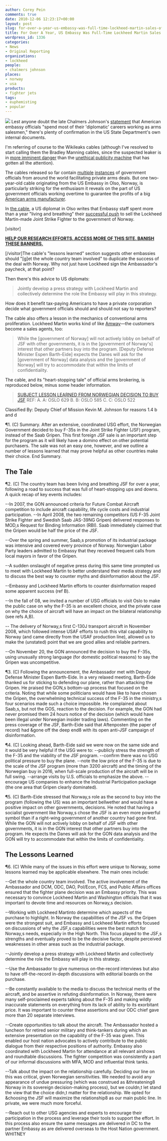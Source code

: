 ```yaml
---
author: Corey Pein
comments: true
date: 2010-12-06 12:23:17+00:00
layout: post
slug: for-over-a-year-us-embassy-was-full-time-lockheed-martin-sales-office
title: For Over A Year, US Embassy Was Full-Time Lockheed Martin Sales Office 
wordpress_id: 1336
categories:
- News
- Original Reporting
organizations:
- lockheed
people:
- chalmers johnson
places:
- norway
- usa
products:
- fighter jets
tags:
- euphemisting
- popular
---
```


[![](/images/2010/12/statedeptsubsidiarylockheed-150x139.jpg)](/images/2010/12/statedeptsubsidiarylockheed.jpg) Lest anyone doubt the late Chalmers Johnson's [statement](http://www.warisbusiness.com/2010/11/read-chalmers-johnson-on-war-and-profit/) that American embassy officials "spend most of their 'diplomatic' careers working as arms salesmen," there's plenty of confirmation in the US State Department's own internal documents.

I'm referring of course to the Wikileaks cables (although I've resolved to start calling them the Bradley Manning cables, since the suspected leaker is in [more imminent danger](http://www.theatlanticwire.com/features/view/feature/Huckabee-Execute-WikiLeaks-Whistleblower-2659/) than the [unethical publicity machine](http://www.warisbusiness.com/2010/11/the-real-problem-with-wikileaks-it-creates-cult-members/) that has gotten all the attention).

The cables released so far contain [multiple](http://af.reuters.com/article/cameroonNews/idAFLDE6B407020101205) [instances](http://www.aviationweek.com/aw/blogs/defense/index.jsp?plckController=Blog&plckBlogPage=BlogViewPost&newspaperUserId=27ec4a53-dcc8-42d0-bd3a-01329aef79a7&plckPostId=Blog:27ec4a53-dcc8-42d0-bd3a-01329aef79a7Post:153eb55a-222b-4677-b30f-bf7d151467f8&plckScript=blogScript&plckElementId=blogDest) of government officials from around the world facilitating private arms deals. But one two-year-old cable originating from the US Embassy in Olso, Norway, is particularly striking for the enthusiasm it reveals on the part of US government officials working overtime to guarantee the profits of a big [American arms manufacturer](http://warisbusiness.com/tag/lockheed).

In [the cable](http://213.251.145.96/cable/2008/12/08OSLO670.html), a US diplomat in Olso writes that Embassy staff spent more than a year "living and breathing" their [successful push](http://www.defensenews.com/story.php?i=4478920) to sell the Lockheed Martin-made Joint Strike Fighter to the government of Norway.

<!-- more -->[visitor]


**[HELP OUR RESEARCH EFFORTS. ACCESS MORE OF THIS SITE. BANISH THESE BANNERS.](http://www.warisbusiness.com/diy/)**


[/visitor]The cable's "lessons learned" section suggests other embassies should "[g]et the whole country team involved" to duplicate the success of the deal with Norway. Why not just have Lockheed sign the Ambassador's paycheck, at that point?

Then there's this advice to US diplomats:


> Jointly develop a press strategy with Lockheed Martin and collectively determine the role the Embassy will play in this strategy.


How does it benefit tax-paying Americans to have a private corporation decide what government officials should and should not say to reporters?

The cable also offers a lesson in the mechanics of conventional arms proliferation. Lockheed Martin works kind of like [Amway](http://mlmsurvivor.com/category/amway/)—the customers become a sales agents, too:


> While the [government of Norway] will not actively lobby on behalf of JSF with other governments, it is in the [government of Norway's] interest that other partners buy into the program. [Deputy Defense Minister Espen Barth-Eide] expects the Danes will ask for the [government of Norway] data analysis and the [government of Norway] will try to accommodate that within the limits of confidentiality.


The cable, and its "heart-stopping tale" of official arms brokering, is reproduced below, minus some header information.


> [SUBJECT	LESSON LEARNED FROM NORWEGIAN DECISION TO BUY JSF](http://213.251.145.96/cable/2008/12/08OSLO670.html)
REF: A. A: OSLO 629 B. B: OSLO 585 C. C: OSLO 522

Classified By: Deputy Chief of Mission Kevin M. Johnson for reasons 1.4 b and d

¶1. (C) Summary. After an extensive, coordinated USG effort, the Norwegian Government decided to buy F-35s in the Joint Strike Fighter (JSF) program, instead of the Saab Gripen. This first foreign JSF sale is an important step for the program as it will likely have a domino effect on other potential purchasers. The sale was not an easy one, however, and we outline a number of lessons learned that may prove helpful as other countries make their choice. End Summary.

The Tale
--------

¶2. (C) The country team has been living and breathing JSF for over a year, following a road to success that was full of heart-stopping ups and downs. A quick recap of key events includes:

--In 2007, the GON announced criteria for Future Combat Aircraft competition to include aircraft capability, life cycle costs and industrial participation. --In April 2008, the two remaining competitors (US F-35 Joint Strike Fighter and Swedish Saab JAS-39NG Gripen) delivered responses to MOD,s Request for Binding Information (RBI). Saab immediately claimed that the Gripen would be half the price of the JSF.

--Over the spring and summer, Saab,s promotion of its industrial package was intensive and covered every province of Norway. Norwegian Labor Party leaders admitted to Embassy that they received frequent calls from local mayors in favor of the Gripen.

--A sudden onslaught of negative press during this same time prompted us to meet with Lockheed Martin to better understand their media strategy and to discuss the best way to counter myths and disinformation about the JSF.

--Embassy and Lockheed Martin efforts to counter disinformation reaped some apparent success (ref B).

--In the fall of 08, we invited a number of USG officials to visit Oslo to make the public case on why the F-35 is an excellent choice, and the private case on why the choice of aircraft will have an impact on the bilateral relationship (see refs A,B).

-- The delivery of Norway,s first C-130J transport aircraft in November 2008, which followed intense USAF efforts to rush this vital capability to Norway (and came directly from the USAF production line), allowed us to make the (unstated) point that we are good allies and reliable partners.

--On November 20, the GON announced the decision to buy the F-35s, using unusually strong language (for domestic political reasons) to say the Gripen was uncompetitive.

¶3. (C) Following the announcement, the Ambassador met with Deputy Defense Minister Espen Barth-Eide. In a very relaxed meeting, Barth-Eide thanked us for sticking to defending our plane, rather than attacking the Gripen. He praised the GON,s bottom-up process that focused on the criteria. Noting that while some politicians would have like to have chosen the Gripen, the overwhelming technical success of the F-35 in the ministry,s four scenarios made such a choice impossible. He complained about Saab,s, but not the GOS, reaction to the decision. For example, the GON had never promised them 24 hours notice of the decision (which would have been illegal under Norwegian insider trading laws). Commenting on the press coverage of the JSF, Barth-Eide said that Aftenposten (the paper of record) had &gone off the deep end8 with its open anti-JSF campaign of disinformation.

¶4. (C) Looking ahead, Barth-Eide said we were now on the same side and it would be very helpful if the USG were to: --publicly stress the strength of the F-35 and the viability of the JSF program. --confirm there was no USG political pressure to buy the plane. --note the low price of the F-35 is due to the scale of the JSF program (more than 3200 aircraft) and the timing of the Norwegian buy in 2016, when full-scale production of the aircraft will be in full swing. --arrange visits by U.S. officials to emphasize the above. --encourage US companies to enhance the Industrial Participation package (the one area that Gripen clearly dominated).

¶5. (C) Barth-Eide stressed that Norway,s role as the second to buy into the program (following the US) was an important bellwether and would have a positive impact on other governments, decisions. He noted that having a socialist government like Norway,s chose the JSF is an even more powerful symbol than if a right-wing government of another country had gone first. While the GON will not actively lobby on behalf of JSF with other governments, it is in the GON interest that other partners buy into the program. He expects the Danes will ask for the GON data analysis and the GON will try to accommodate that within the limits of confidentiality.

The Lessons Learned
-------------------

¶6. (C) While many of the issues in this effort were unique to Norway, some lessons learned may be applicable elsewhere. The main ones include:

--Get the whole country team involved. The active involvement of the Ambassador and DCM, ODC, DAO, Pol/Econ, FCS, and Public Affairs offices ensured that the fighter plane decision was an Embassy priority. This was necessary to convince Lockheed Martin and Washington officials that it was important to devote time and resources on Norway,s decision.

--Working with Lockheed Martinto determine which aspects of the purchase to highlight. In Norway the capabilities of the JSF vs. the Gripen were the strongest suit, and Embassy and Lockheed Martin efforts focused on discussions of why the JSF,s capabilities were the best match for Norway,s needs, especially in the High North. This focus played to the JSF,s strengths and eventually proved to be the decisive factor, despite perceived weaknesses in other areas such as the industrial package.

--Jointly develop a press strategy with Lockheed Martin and collectively determine the role the Embassy will play in this strategy.

--Use the Ambassador to give numerous on-the-record interviews but also to have off-the-record in-depth discussions with editorial boards on the purchase.

--Be constantly available to the media to discuss the technical merits of the aircraft, and be assertive in refuting disinformation. In Norway, there were many self-proclaimed experts talking about the F-35 and making wildly inaccurate statements on everything from its lack of ability to its exorbitant price. It was important to counter these assertions and our ODC chief gave more than 20 separate interviews.

--Create opportunities to talk about the aircraft. The Ambassador hosted a luncheon for retired senior military and think-tankers during which an extensive presentation on the capability of the F-35 was given. This enabled our host nation advocates to actively contribute to the public dialogue from their respective positions of authority. Embassy also coordinated with Lockheed Martin for attendance at all relevant airshows and roundtable discussions. The fighter competition was consistently a part of our informal discussions with MFA, MOD and influential think tanks.

--Talk about the impact on the relationship carefully. Deciding our line on this was critical, given Norwegian sensitivities. We needed to avoid any appearance of undue pressuring (which was construed as &threatening8 Norway in its sovereign decision-making process), but we couldn,t let stand the view that the choice didn,t matter for the relationship. We opted for &choosing the JSF will maximize the relationship8 as our main public line. In private, we were much more forceful.

--Reach out to other USG agencies and experts to encourage their participation in the process and leverage their tools to support the effort. In this process also ensure the same messages are delivered in DC to the partner Embassy as are delivered overseas to the Host Nation government. WHITNEY
